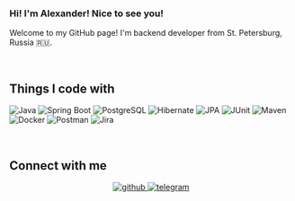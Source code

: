 ### Hi! I'm Alexander! Nice to see you!   
  
Welcome to my GitHub page!
I'm backend developer from St. Petersburg, Russia 🇷🇺.  

<br/>  

## Things I code with  
![Java](https://img.shields.io/badge/Java-grey?style=for-the-badge&logo=java)
![Spring Boot](https://img.shields.io/badge/Spring%20Boot-grey?style=for-the-badge&logo=spring)
![PostgreSQL](https://img.shields.io/badge/PostgreSQL-grey?style=for-the-badge&logo=postgresql&logoColor=white)
![Hibernate](https://img.shields.io/badge/Hibernate-grey?style=for-the-badge&logo=hibernate&logoColor=white)
![JPA](https://img.shields.io/badge/-JPA-grey?style=for-the-badge&logo=java)
![JUnit](https://img.shields.io/badge/-JUnit-grey?style=for-the-badge&logo=java)
![Maven](https://img.shields.io/badge/Maven-grey?style=for-the-badge&logo=apache&logoColor=e38873)
![Docker](https://img.shields.io/badge/Docker-grey?style=for-the-badge&logo=docker)
![Postman](https://img.shields.io/badge/Postman-grey?style=for-the-badge&logo=postman)
![Jira](https://img.shields.io/badge/Jira-grey?style=for-the-badge&logo=jira&logoColor=1d63ed)

<br/>  

## Connect with me  
<div align="center">
<a href="https://github.com/IAmA1ex" target="_blank">
<img src=https://img.shields.io/badge/github-grey?&style=for-the-badge&logo=github alt=github style="margin-bottom: 5px;" />
</a>
<a href="https://t.me/baby_pluto_tg" target="_blank">
<img src=https://img.shields.io/badge/telegram-grey?&style=for-the-badge&logo=telegram alt=telegram style="margin-bottom: 5px;" />
</a> 
</div>
